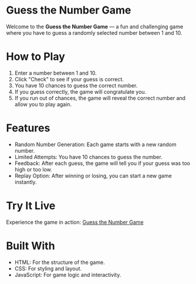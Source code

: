 
# Guess the Number Game
Welcome to the **Guess the Number Game** — a fun and challenging game where you have to guess a randomly selected number between 1 and 10.

# How to Play
1. Enter a number between 1 and 10.
2. Click "Check" to see if your guess is correct.
3. You have 10 chances to guess the correct number.
4. If you guess correctly, the game will congratulate you.
5. If you run out of chances, the game will reveal the correct number and allow you to play again.

# Features
* Random Number Generation: Each game starts with a new random number.
* Limited Attempts: You have 10 chances to guess the number.
* Feedback: After each guess, the game will tell you if your guess was too high or too low.
* Replay Option: After winning or losing, you can start a new game instantly.

# Try It Live
Experience the game in action: [Guess the Number Game](https://barakath575.github.io/Guess_the_Number_Game/)

# Built With

* HTML: For the structure of the game.
* CSS: For styling and layout.
* JavaScript: For game logic and interactivity.


